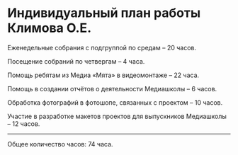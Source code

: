 # Индивидуальный план работы Климова О.Е.

Еженедельные собрания с подгруппой по средам – 20 часов.

Посещение собраний по четвергам – 4 часа.

Помощь ребятам из Медиа «Мята» в видеомонтаже – 22 часа.

Помощь в создании отчётов о деятельности Медиашколы – 6 часов.

Обработка фотографий в фотошопе, связанных с проектом – 10 часов.

Участие в разработке макетов проектов для выпускников Медиашколы – 12 часов.

----------------------------------------------------------------------------

Общее количество часов: 74 часа.
